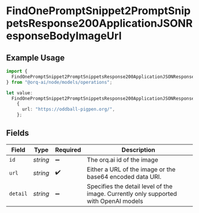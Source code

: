 # FindOnePromptSnippet2PromptSnippetsResponse200ApplicationJSONResponseBodyImageUrl

## Example Usage

```typescript
import {
  FindOnePromptSnippet2PromptSnippetsResponse200ApplicationJSONResponseBodyImageUrl,
} from "@orq-ai/node/models/operations";

let value:
  FindOnePromptSnippet2PromptSnippetsResponse200ApplicationJSONResponseBodyImageUrl =
    {
      url: "https://oddball-pigpen.org/",
    };
```

## Fields

| Field                                                                                | Type                                                                                 | Required                                                                             | Description                                                                          |
| ------------------------------------------------------------------------------------ | ------------------------------------------------------------------------------------ | ------------------------------------------------------------------------------------ | ------------------------------------------------------------------------------------ |
| `id`                                                                                 | *string*                                                                             | :heavy_minus_sign:                                                                   | The orq.ai id of the image                                                           |
| `url`                                                                                | *string*                                                                             | :heavy_check_mark:                                                                   | Either a URL of the image or the base64 encoded data URI.                            |
| `detail`                                                                             | *string*                                                                             | :heavy_minus_sign:                                                                   | Specifies the detail level of the image. Currently only supported with OpenAI models |